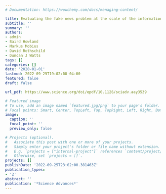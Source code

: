 ```yaml
---
# Documentation: https://wowchemy.com/docs/managing-content/

title: Evaluating the fake news problem at the scale of the information ecosystem
subtitle: ''
summary: ''
authors:
- admin
- Baird Howland
- Markus Mobius
- David Rothschild
- Duncan J Watts
tags: []
categories: []
date: '2020-01-01'
lastmod: 2022-09-25T19:02:00-04:00
featured: false
draft: false

url_pdf: https://www.science.org/doi/epdf/10.1126/sciadv.aay3539

# Featured image
# To use, add an image named `featured.jpg/png` to your page's folder.
# Focal points: Smart, Center, TopLeft, Top, TopRight, Left, Right, BottomLeft, Bottom, BottomRight.
image:
  caption: ''
  focal_point: ''
  preview_only: false

# Projects (optional).
#   Associate this post with one or more of your projects.
#   Simply enter your project's folder or file name without extension.
#   E.g. `projects = ["internal-project"]` references `content/project/deep-learning/index.md`.
#   Otherwise, set `projects = []`.
projects: []
publishDate: '2022-09-25T23:02:00.381463Z'
publication_types:
- '2'
abstract: ''
publication: '*Science Advances*'
---
```

